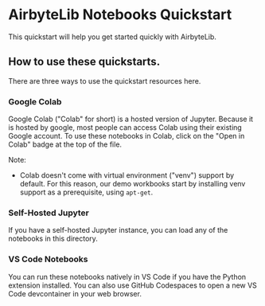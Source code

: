 # AirbyteLib Notebooks Quickstart

This quickstart will help you get started quickly with AirbyteLib.

## How to use these quickstarts.

There are three ways to use the quickstart resources here.

### Google Colab

Google Colab ("Colab" for short) is a hosted version of Jupyter. Because it is hosted by google, most people can access Colab using their existing Google account. To use these notebooks in Colab, click on the "Open in Colab" badge at the top of the file.

Note:

- Colab doesn't come with virtual environment ("venv") support by default. For this reason, our demo workbooks start by installing venv support as a prerequisite, using `apt-get`.

### Self-Hosted Jupyter

If you have a self-hosted Jupyter instance, you can load any of the notebooks in this directory.

### VS Code Notebooks

You can run these notebooks natively in VS Code if you have the Python extension installed. You can also use GitHub Codespaces to open a new VS Code devcontainer in your web browser.
